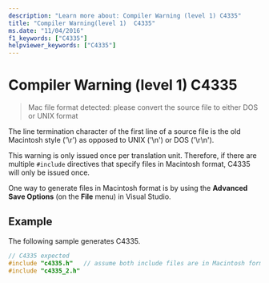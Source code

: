 ```yaml
---
description: "Learn more about: Compiler Warning (level 1) C4335"
title: "Compiler Warning(level 1)  C4335"
ms.date: "11/04/2016"
f1_keywords: ["C4335"]
helpviewer_keywords: ["C4335"]
---
```

# Compiler Warning (level 1) C4335

> Mac file format detected: please convert the source file to either DOS or UNIX format

The line termination character of the first line of a source file is the old Macintosh style ('\r') as opposed to UNIX ('\n') or DOS ('\r\n').

This warning is only issued once per translation unit. Therefore, if there are multiple `#include` directives that specify files in Macintosh format, C4335 will only be issued once.

One way to generate files in Macintosh format is by using the **Advanced Save Options** (on the **File** menu) in Visual Studio.

## Example

The following sample generates C4335.

```cpp
// C4335 expected
#include "c4335.h"   // assume both include files are in Macintosh format
#include "c4335_2.h"
```

